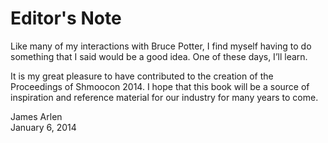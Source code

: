 # Editor's Note

Like many of my interactions with Bruce Potter, I find myself having to do something that I said would be a good idea.
One of these days, I’ll learn.

It is my great pleasure to have contributed to the creation of the Proceedings of Shmoocon 2014. I hope that this book will be a source of inspiration and reference material for our industry for many years to come.

James Arlen  
January 6, 2014
